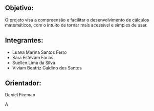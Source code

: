 ## Objetivo: 

O projeto visa a compreensão e facilitar o desenvolvimento de cálculos matemáticos, com o intuito de tornar mais acessível e simples de usar. 

## Integrantes: 

* Luana Marina Santos Ferro 
* Sara Estevam Farias
* Suellen Lima da Silva
* Viviam Beatriz Galdino dos Santos 

## Orientador: 

Daniel Fireman


A

